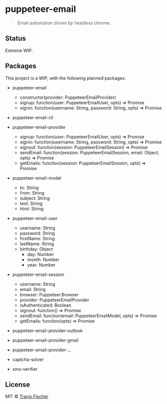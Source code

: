 # puppeteer-email

> Email automation driven by headless chrome.


## Status

Extreme WIP.


## Packages

This project is a WIP, with the following planned packages.

- puppeteer-email
  - constructor(provider: PuppeteerEmailProvider)
  - signup: function(user: PuppeteerEmailUser, opts) => Promise<PuppeteerEmailSession>
  - signin: function(username: String, password: String, opts) => Promise<PuppeteerEmailSession>

- puppeteer-email-cli

- puppeteer-email-provider
  - signup: function(user: PuppeteerEmailUser, opts) => Promise<PuppeteerEmailSession>
  - signin: function(username: String, password: String, opts) => Promise<PuppeteerEmailSession>
  - signout: function(session: PuppeteerEmailSession) => Promise
  - sendEmail: function(session: PuppeteerEmailSession, email: Object, opts) => Promise
  - getEmails: function(session: PuppeteerEmailSession, opts) => Promise<PuppeteerEmailModel>

- puppeteer-email-model
  - to: String
  - from: String
  - subject: String
  - text: String
  - html: String

- puppeteer-email-user
  - username: String
  - password: String
  - firstName: String
  - lastName: String
  - birthday: Object
    - day: Number
    - month: Number
    - year: Number

- puppeteer-email-session
  - username: String
  - email: String
  - browser: Puppeteer.Browser
  - provider: PuppeteerEmailProvider
  - isAuthenticated: Boolean
  - signout: function() => Promise
  - sendEmail: function(email: PuppeteerEmailModel, opts) => Promise
  - getEmails: function(opts) => Promise

- puppeteer-email-provider-outlook
- puppeteer-email-provider-gmail
- puppeteer-email-provider-...

- captcha-solver
- sms-verifier


## License

MIT © [Travis Fischer](https://github.com/transitive-bullshit)

